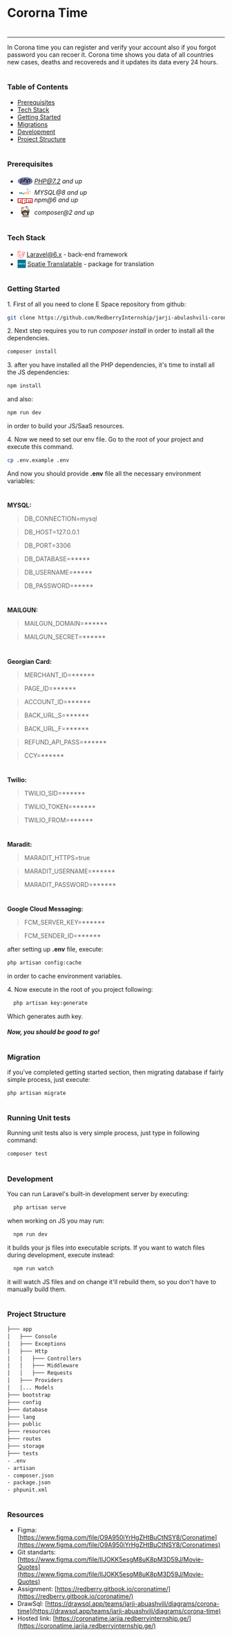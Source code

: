 <div style="display:flex; align-items: center">
  <h1 style="position:relative; top: -6px" >Cororna Time</h1>
</div>

---
In Corona time you can register and verify your account also if you forgot password you can recoer it.
Corona time shows you data of all countries new cases, deaths and recovereds and it updates its data every 24 hours.

#
### Table of Contents
* [Prerequisites](#prerequisites)
* [Tech Stack](#tech-stack)
* [Getting Started](#getting-started)
* [Migrations](#migration)
* [Development](#development)
* [Project Structure](#project-structure)

#
### Prerequisites

* <img src="readme/assets/php.svg" width="35" style="position: relative; top: 4px" /> *PHP@7.2 and up*
* <img src="readme/assets/mysql.png" width="35" style="position: relative; top: 4px" /> *MYSQL@8 and up*
* <img src="readme/assets/npm.png" width="35" style="position: relative; top: 4px" /> *npm@6 and up*
* <img src="readme/assets/composer.png" width="35" style="position: relative; top: 6px" /> *composer@2 and up*


#
### Tech Stack

* <img src="readme/assets/laravel.png" height="18" style="position: relative; top: 4px" /> [Laravel@6.x](https://laravel.com/docs/6.x) - back-end framework
* <img src="readme/assets/spatie.png" height="19" style="position: relative; top: 4px" /> [Spatie Translatable](https://github.com/spatie/laravel-translatable) - package for translation

#
### Getting Started
1\. First of all you need to clone E Space repository from github:
```sh
git clone https://github.com/RedberryInternship/jarji-abulashvili-coronatime.git
```

2\. Next step requires you to run *composer install* in order to install all the dependencies.
```sh
composer install
```

3\. after you have installed all the PHP dependencies, it's time to install all the JS dependencies:
```sh
npm install
```

and also:
```sh
npm run dev
```
in order to build your JS/SaaS resources.

4\. Now we need to set our env file. Go to the root of your project and execute this command.
```sh
cp .env.example .env
```
And now you should provide **.env** file all the necessary environment variables:

#
**MYSQL:**
>DB_CONNECTION=mysql

>DB_HOST=127.0.0.1

>DB_PORT=3306

>DB_DATABASE=*****

>DB_USERNAME=*****

>DB_PASSWORD=*****


#
**MAILGUN:**
>MAILGUN_DOMAIN=******

>MAILGUN_SECRET=******

#
**Georgian Card:**
>MERCHANT_ID=******

>PAGE_ID=******

>ACCOUNT_ID=******

>BACK_URL_S=******

>BACK_URL_F=******

>REFUND_API_PASS=******

>CCY=******

#
**Twilio:**
>TWILIO_SID=******

>TWILIO_TOKEN=******

>TWILIO_FROM=******

#
**Maradit:**
>MARADIT_HTTPS=true

>MARADIT_USERNAME=******

>MARADIT_PASSWORD=******

#
**Google Cloud Messaging:**
>FCM_SERVER_KEY=******

>FCM_SENDER_ID=******

after setting up **.env** file, execute:
```sh
php artisan config:cache
```
in order to cache environment variables.

4\. Now execute in the root of you project following:
```sh
  php artisan key:generate
```
Which generates auth key.

##### Now, you should be good to go!


#
### Migration
if you've completed getting started section, then migrating database if fairly simple process, just execute:
```sh
php artisan migrate
```

#
### Running Unit tests
Running unit tests also is very simple process, just type in following command:

```sh
composer test
```

#
### Development

You can run Laravel's built-in development server by executing:

```sh
  php artisan serve
```

when working on JS you may run:

```sh
  npm run dev
```
it builds your js files into executable scripts.
If you want to watch files during development, execute instead:

```sh
  npm run watch
```
it will watch JS files and on change it'll rebuild them, so you don't have to manually build them.

#
### Project Structure

```bash
├─── app
│   ├─── Console
│   ├─── Exceptions
│   ├─── Http
│   │   ├─── Controllers
│   │   ├─── Middleware
│   │   ├─── Requests
│   ├─── Providers
│   │... Models
├─── bootstrap
├─── config
├─── database
├─── lang
├─── public
├─── resources
├─── routes
├─── storage
├─── tests
- .env
- artisan
- composer.json
- package.json
- phpunit.xml
```

#
### Resources
* Figma: [https://www.figma.com/file/O9A950iYrHgZHtBuCtNSY8/Coronatime](https://www.figma.com/file/O9A950iYrHgZHtBuCtNSY8/Coronatimes)
* Git standarts: [https://www.figma.com/file/IIJOKK5esgM8uK8pM3D59J/Movie-Quotes](https://www.figma.com/file/IIJOKK5esgM8uK8pM3D59J/Movie-Quotes)
* Assignment: [https://redberry.gitbook.io/coronatime/](https://redberry.gitbook.io/coronatime/)
* DrawSql: [https://drawsql.app/teams/jarji-abuashvili/diagrams/corona-time](https://drawsql.app/teams/jarji-abuashvili/diagrams/corona-time)
* Hosted link: [https://coronatime.jarjia.redberryinternship.ge/](https://coronatime.jarjia.redberryinternship.ge/)

